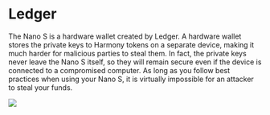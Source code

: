 # Ledger

The Nano S is a hardware wallet created by Ledger. A hardware wallet stores the private keys to Harmony tokens on a separate device, making it much harder for malicious parties to steal them. In fact, the private keys never leave the Nano S itself, so they will remain secure even if the device is connected to a compromised computer. As long as you follow best practices when using your Nano S, it is virtually impossible for an attacker to steal your funds.

![](https://gblobscdn.gitbook.com/assets%2F-LlEOlYqEG_GKuO5Rehq%2F-Lz767WKI6cdCwi1WKUI%2F-Lz769bv5KL08moFj1lO%2Fassets_-LlEOlYqEG_GKuO5Rehq_-LycL3M54CMP_Vb-YnGl_-LycLKszlnQpELuTwy0t_image.jpg?alt=media&token=be47fecb-7069-4165-9042-8aba09157d12)

